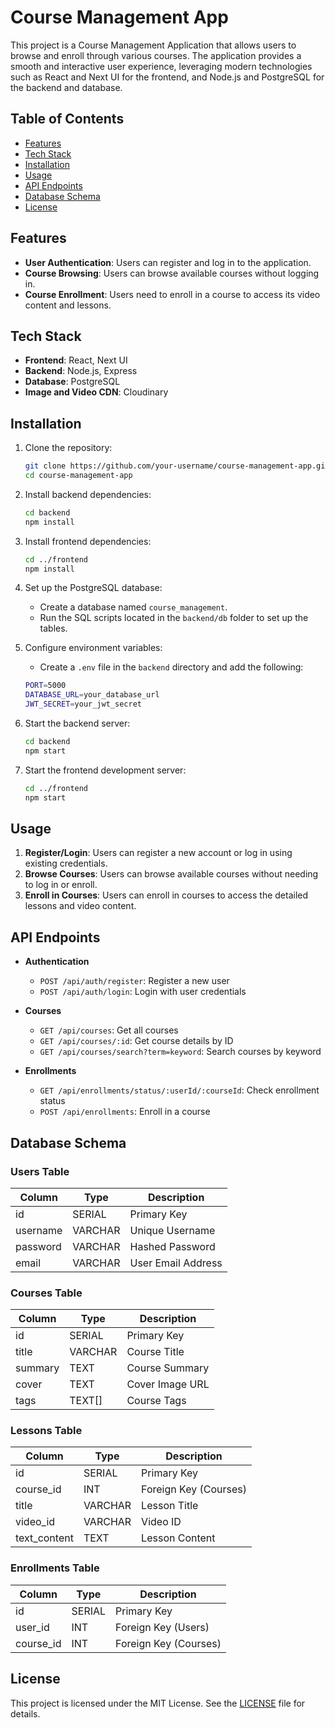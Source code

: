 # Course Management App

This project is a Course Management Application that allows users to browse and enroll through various courses. The application provides a smooth and interactive user experience, leveraging modern technologies such as React and Next UI for the frontend, and Node.js and PostgreSQL for the backend and database.

## Table of Contents
- [Features](#features)
- [Tech Stack](#tech-stack)
- [Installation](#installation)
- [Usage](#usage)
- [API Endpoints](#api-endpoints)
- [Database Schema](#database-schema)
- [License](#license)

## Features

- **User Authentication**: Users can register and log in to the application.
- **Course Browsing**: Users can browse available courses without logging in.
- **Course Enrollment**: Users need to enroll in a course to access its video content and lessons.

## Tech Stack

- **Frontend**: React, Next UI
- **Backend**: Node.js, Express
- **Database**: PostgreSQL
- **Image and Video CDN**: Cloudinary

## Installation

1. Clone the repository:
    ```bash
    git clone https://github.com/your-username/course-management-app.git
    cd course-management-app
    ```

2. Install backend dependencies:
    ```bash
    cd backend
    npm install
    ```

3. Install frontend dependencies:
    ```bash
    cd ../frontend
    npm install
    ```

4. Set up the PostgreSQL database:
    - Create a database named `course_management`.
    - Run the SQL scripts located in the `backend/db` folder to set up the tables.

5. Configure environment variables:
    - Create a `.env` file in the `backend` directory and add the following:
    ```bash
    PORT=5000
    DATABASE_URL=your_database_url
    JWT_SECRET=your_jwt_secret
    ```

6. Start the backend server:
    ```bash
    cd backend
    npm start
    ```

7. Start the frontend development server:
    ```bash
    cd ../frontend
    npm start
    ```

## Usage

1. **Register/Login**: Users can register a new account or log in using existing credentials.
2. **Browse Courses**: Users can browse available courses without needing to log in or enroll.
3. **Enroll in Courses**: Users can enroll in courses to access the detailed lessons and video content.

## API Endpoints

- **Authentication**
  - `POST /api/auth/register`: Register a new user
  - `POST /api/auth/login`: Login with user credentials

- **Courses**
  - `GET /api/courses`: Get all courses
  - `GET /api/courses/:id`: Get course details by ID
  - `GET /api/courses/search?term=keyword`: Search courses by keyword

- **Enrollments**
  - `GET /api/enrollments/status/:userId/:courseId`: Check enrollment status
  - `POST /api/enrollments`: Enroll in a course

## Database Schema

### Users Table
| Column      | Type    | Description         |
|-------------|---------|---------------------|
| id          | SERIAL  | Primary Key         |
| username    | VARCHAR | Unique Username     |
| password    | VARCHAR | Hashed Password     |
| email       | VARCHAR | User Email Address  |

### Courses Table
| Column   | Type    | Description           |
|----------|---------|-----------------------|
| id       | SERIAL  | Primary Key           |
| title    | VARCHAR | Course Title          |
| summary  | TEXT    | Course Summary        |
| cover    | TEXT    | Cover Image URL       |
| tags     | TEXT[]  | Course Tags           |

### Lessons Table
| Column       | Type    | Description               |
|--------------|---------|---------------------------|
| id           | SERIAL  | Primary Key               |
| course_id    | INT     | Foreign Key (Courses)     |
| title        | VARCHAR | Lesson Title              |
| video_id     | VARCHAR | Video ID                  |
| text_content | TEXT    | Lesson Content            |

### Enrollments Table
| Column    | Type    | Description               |
|-----------|---------|---------------------------|
| id        | SERIAL  | Primary Key               |
| user_id   | INT     | Foreign Key (Users)       |
| course_id | INT     | Foreign Key (Courses)     |

## License

This project is licensed under the MIT License. See the [LICENSE](LICENSE) file for details.
